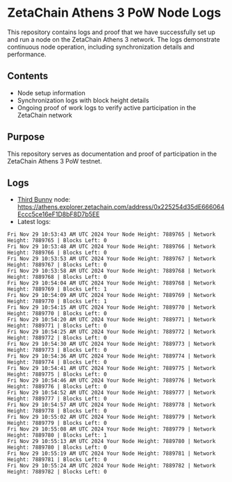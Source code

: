 # ZetaChain Athens 3 PoW Node Logs
This repository contains logs and proof that we have successfully set up and run a node on the ZetaChain Athens 3 network. The logs demonstrate continuous node operation, including synchronization details and performance.

## Contents
- Node setup information
- Synchronization logs with block height details
- Ongoing proof of work logs to verify active participation in the ZetaChain network

## Purpose
This repository serves as documentation and proof of participation in the ZetaChain Athens 3 PoW testnet.

## Logs

- [Third Bunny](https://thirdbunny.xyz/) node: https://athens.explorer.zetachain.com/address/0x225254d35dE666064Eccc5ce16eF1D8bF8D7b5EE
- Latest logs:
```
Fri Nov 29 10:53:43 AM UTC 2024 Your Node Height: 7889765 | Network Height: 7889765 | Blocks Left: 0
Fri Nov 29 10:53:48 AM UTC 2024 Your Node Height: 7889766 | Network Height: 7889766 | Blocks Left: 0
Fri Nov 29 10:53:53 AM UTC 2024 Your Node Height: 7889767 | Network Height: 7889767 | Blocks Left: 0
Fri Nov 29 10:53:58 AM UTC 2024 Your Node Height: 7889768 | Network Height: 7889768 | Blocks Left: 0
Fri Nov 29 10:54:04 AM UTC 2024 Your Node Height: 7889768 | Network Height: 7889769 | Blocks Left: 1
Fri Nov 29 10:54:09 AM UTC 2024 Your Node Height: 7889769 | Network Height: 7889770 | Blocks Left: 1
Fri Nov 29 10:54:15 AM UTC 2024 Your Node Height: 7889770 | Network Height: 7889770 | Blocks Left: 0
Fri Nov 29 10:54:20 AM UTC 2024 Your Node Height: 7889771 | Network Height: 7889771 | Blocks Left: 0
Fri Nov 29 10:54:25 AM UTC 2024 Your Node Height: 7889772 | Network Height: 7889772 | Blocks Left: 0
Fri Nov 29 10:54:30 AM UTC 2024 Your Node Height: 7889773 | Network Height: 7889773 | Blocks Left: 0
Fri Nov 29 10:54:36 AM UTC 2024 Your Node Height: 7889774 | Network Height: 7889774 | Blocks Left: 0
Fri Nov 29 10:54:41 AM UTC 2024 Your Node Height: 7889775 | Network Height: 7889775 | Blocks Left: 0
Fri Nov 29 10:54:46 AM UTC 2024 Your Node Height: 7889776 | Network Height: 7889776 | Blocks Left: 0
Fri Nov 29 10:54:52 AM UTC 2024 Your Node Height: 7889777 | Network Height: 7889777 | Blocks Left: 0
Fri Nov 29 10:54:57 AM UTC 2024 Your Node Height: 7889778 | Network Height: 7889778 | Blocks Left: 0
Fri Nov 29 10:55:02 AM UTC 2024 Your Node Height: 7889779 | Network Height: 7889779 | Blocks Left: 0
Fri Nov 29 10:55:08 AM UTC 2024 Your Node Height: 7889779 | Network Height: 7889780 | Blocks Left: 1
Fri Nov 29 10:55:13 AM UTC 2024 Your Node Height: 7889780 | Network Height: 7889780 | Blocks Left: 0
Fri Nov 29 10:55:19 AM UTC 2024 Your Node Height: 7889781 | Network Height: 7889781 | Blocks Left: 0
Fri Nov 29 10:55:24 AM UTC 2024 Your Node Height: 7889782 | Network Height: 7889782 | Blocks Left: 0
```
